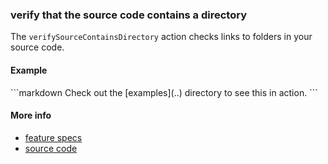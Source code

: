 ### verify that the source code contains a directory

The `verifySourceContainsDirectory` action checks links to folders in your source code.


#### Example


<a class="textRunner_runMarkdownInTextrun">
```markdown
<a class="textRunner_verifySourceContainsDirectory">
  Check out the [examples](..) directory to see this in action.
</a>
```
</a>


#### More info

- [feature specs](../../features/actions/built-in/verify-source-contains-directory/verify-source-contains-directory.feature)
- [source code](../../src/actions/built-in/verify-source-contains-directory.ls)
